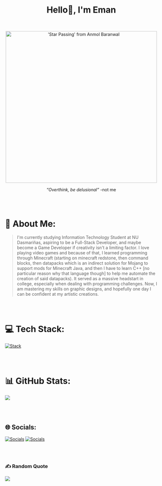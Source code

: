 <h1 align=center>
Hello👋, I'm Eman
</h1>

<div align=center>

<br><br>
<img src="https://github.com/Anmol-Baranwal/Cool-GIFs-For-GitHub/assets/74038190/7d484dc9-68a9-4ee6-a767-aea59035c12d" width="500" alt="'Star Passing' from Anmol Baranwal"><br>
<p><i>“Overthink, be delusional”</i> -not me<br><p>

 <br><br>
 
</div>

# 🧑 About Me:
> I'm currently studying Information Technology Student at NU Dasmariñas, aspiring to be a Full-Stack Developer, and maybe become a Game Developer if creativity isn't a limiting factor. I love playing video games and because of that, I learned programming through Minecraft (starting on minecraft redstone, then command blocks, then datapacks which is an indirect solution for Mojang to support mods for Minecraft Java, and then I have to learn C++ \[no particular reason why that language though\] to help me automate the creation of said datapacks). It served as a massive headstart in college, especially when dealing with programming challenges. Now, I am mastering my skills on graphic designs, and hopefully one day I can be confident at my artistic creations.

<br><br>
 
# 💻 Tech Stack:
[![Stack](https://skillicons.dev/icons?i=python,java,html,css,javascript,typescript,c,cpp,php,lua,react)](https://skillicons.dev)

<br><br>

# 📊 GitHub Stats:
![](https://github-readme-stats.vercel.app/api/top-langs/?username=ehmughn&theme=dark&hide_border=false&include_all_commits=false&count_private=true&layout=compact)

<br><br>

## 🌐 Socials:
[![Socials](https://skillicons.dev/icons?i=instagram)](https://instagram.com/emanisnamebackwards/)
[![Socials](https://skillicons.dev/icons?i=gmail)](mailto:emanhatesschool1234@gmail.com)

<br><br>

### ✍️ Random Quote
![](https://quotes-github-readme.vercel.app/api?type=horizontal&theme=radical)
